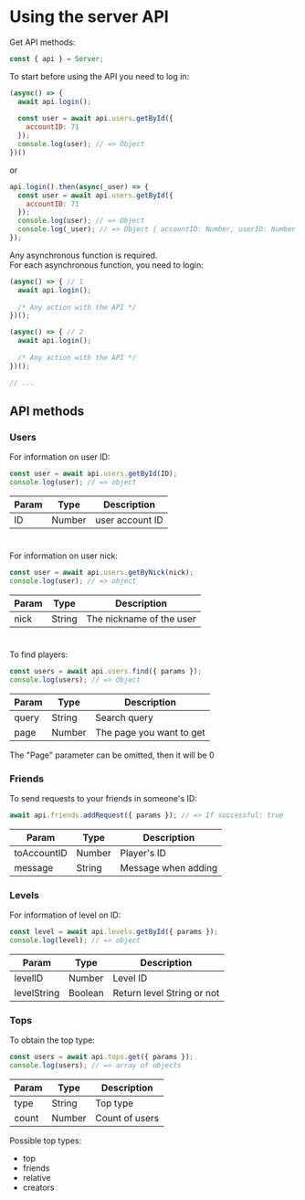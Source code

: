 # Using the server API
Get API methods:
```js
const { api } = Server;
```
To start before using the API you need to log in:
```js
(async() => {
  await api.login();
  
  const user = await api.users.getById({
    accountID: 71
  });
  console.log(user); // => Object
})()
```
or
```js
api.login().then(async(_user) => {
  const user = await api.users.getById({
    accountID: 71
  });
  console.log(user); // => Object
  console.log(_user); // => Object { accountID: Number, userID: Number }
});
```
Any asynchronous function is required.</br>
For each asynchronous function, you need to login:
```js
(async() => { // 1
  await api.login();
  
  /* Any action with the API */
})();

(async() => { // 2
  await api.login();
  
  /* Any action with the API */
})();

// ...
```
## API methods
### Users
For information on user ID:
```js
const user = await api.users.getById(ID);
console.log(user); // => object
```
|Param |Type|Description|
|-|-|-|
|ID|Number|user account ID|
# 
For information on user nick:
```js
const user = await api.users.getByNick(nick);
console.log(user); // => object
```
|Param|Type|Description|
|-|-|-|
|nick|String|The nickname of the user|
#
To find players:
```js
const users = await api.users.find({ params });
console.log(users); // => Object
```
|Param|Type|Description|
|-|-|-|
|query|String|Search query|
|page|Number|The page you want to get|

The "Page" parameter can be omitted, then it will be 0
### Friends
To send requests to your friends in someone's ID:
```js
await api.friends.addRequest({ params }); // => If successful: true
```
|Param|Type|Description|
|-|-|-|
|toAccountID|Number|Player's ID|
|message|String|Message when adding|
### Levels
For information of level on ID:
```js
const level = await api.levels.getById({ params });
console.log(level); // => object
```
|Param|Type|Description|
|-|-|-|
|levelID|Number|Level ID|
|levelString|Boolean|Return level String or not|
### Tops
To obtain the top type:
```js
const users = await api.tops.get({ params });
console.log(users); // => array of objects
```
|Param|Type|Description|
|-|-|-|
|type|String|Top type|
|count|Number|Count of users|

Possible top types:
* top
* friends
* relative
* creators
